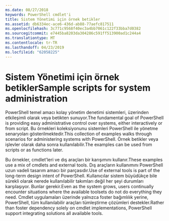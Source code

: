 ```yaml
---
ms.date: 08/27/2018
keywords: PowerShell cmdlet'i
title: Sistem Yönetimi için örnek betikler
ms.assetid: db6334ec-ace6-436d-ab88-77aefc817511
ms.openlocfilehash: 3c771c9568f40ec3a4bb7061c122f33bba7d0382
ms.sourcegitcommit: e7445ba8203da304286c591ff513900ad1c244a4
ms.translationtype: MT
ms.contentlocale: tr-TR
ms.lasthandoff: 04/23/2019
ms.locfileid: "62058225"
---
```

# <a name="sample-scripts-for-system-administration"></a><span data-ttu-id="157ae-103">Sistem Yönetimi için örnek betikler</span><span class="sxs-lookup"><span data-stu-id="157ae-103">Sample scripts for system administration</span></span>

<span data-ttu-id="157ae-104">PowerShell temel amacı kolay yönetim denetimi sistemleri, üzerinden etkileşimli olarak veya betikten sunuyor.</span><span class="sxs-lookup"><span data-stu-id="157ae-104">The fundamental goal of PowerShell is providing easy administrative control over systems, either interactively or from script.</span></span> <span data-ttu-id="157ae-105">Bu örnekleri koleksiyonunu sistemleri PowerShell ile yönetme senaryoları gösterilmektedir.</span><span class="sxs-lookup"><span data-stu-id="157ae-105">This collection of examples walks through scenarios for administering systems with PowerShell.</span></span> <span data-ttu-id="157ae-106">Örnek betikler veya işlevler olarak daha sonra kullanılabilir.</span><span class="sxs-lookup"><span data-stu-id="157ae-106">The examples can be used from scripts or as functions later.</span></span>

<span data-ttu-id="157ae-107">Bu örnekler, cmdlet'leri ve dış araçları bir karışımını kullanır.</span><span class="sxs-lookup"><span data-stu-id="157ae-107">These examples use a mix of cmdlets and external tools.</span></span> <span data-ttu-id="157ae-108">Dış araçların kullanımını PowerShell uzun vadeli tasarım amacı bir parçasıdır.</span><span class="sxs-lookup"><span data-stu-id="157ae-108">Use of external tools is part of the long-term design intent of PowerShell.</span></span> <span data-ttu-id="157ae-109">Kullanıcılar sistem büyüdükçe bile sürekli olarak nerede kullanılabilir takımları değil her şeyi durumları karşılaşıyor. Bunlar gerekir.</span><span class="sxs-lookup"><span data-stu-id="157ae-109">Even as the system grows, users continually encounter situations where the available toolsets do not do everything they need.</span></span> <span data-ttu-id="157ae-110">Cmdlet uygulamaları üzerinde yalnızca foster bağımlılık yerine, PowerShell, tüm kullanılabilir araçları tümleştirme çözümleri destekler.</span><span class="sxs-lookup"><span data-stu-id="157ae-110">Rather than foster dependency solely on cmdlet implementations, PowerShell support integrating solutions all available tools.</span></span>